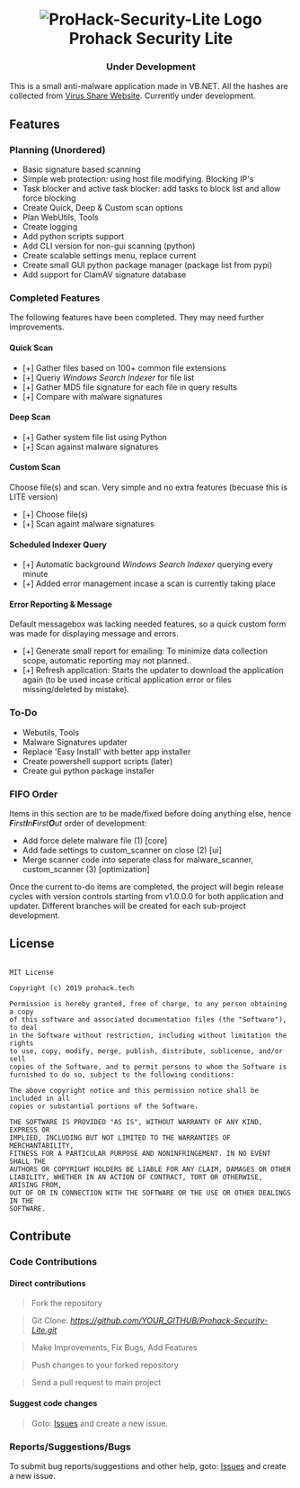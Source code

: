 <h1 align="center">
	<br>
	<img src="https://raw.githubusercontent.com/ProHackTech/Prohack-Security-Lite/master/logo.png" alt="ProHack-Security-Lite Logo">
	<br>
	Prohack Security Lite
</h1>

<h3 align="center">Under Development</h3>

This is a small anti-malware application made in VB.NET. All the hashes are collected from <a href="https://virusshare.com/">Virus Share Website</a>. Currently under development.

## Features

### Planning (Unordered)

- Basic signature based scanning
- Simple web protection: using host file modifying. Blocking IP's
- Task blocker and active task blocker: add tasks to block list and allow force blocking
- Create Quick, Deep & Custom scan options
- Plan WebUtils, Tools
- Create logging
- Add python scripts support
- Add CLI version for non-gui scanning (python)
- Create scalable settings menu, replace current
- Create small GUI python package manager (package list from pypi)
- Add support for ClamAV signature database

### Completed Features

The following features have been completed. They may need further improvements.

#### Quick Scan

- [+] Gather files based on 100+ common file extensions
- [+] Queriy *Windows Search Indexer* for file list
- [+] Gather MD5 file signature for each file in query results
- [+] Compare with malware signatures

#### Deep Scan

- [+] Gather system file list using Python
- [+] Scan against malware signatures

#### Custom Scan
Choose file(s) and scan. Very simple and no extra features (becuase this is LITE version)

- [+] Choose file(s)
- [+] Scan againt malware signatures

#### Scheduled Indexer Query

- [+] Automatic background *Windows Search Indexer* querying every minute
- [+] Added error management incase a scan is currently taking place

#### Error Reporting & Message

Default messagebox was lacking needed features, so a quick custom form was made for displaying message and errors.

- [+] Generate small report for emailing: To minimize data collection scope, automatic reporting may not planned..
- [+] Refresh application: Starts the updater to download the application again (to be used incase critical application error or files missing/deleted by mistake).

### To-Do

- Webutils, Tools
- Malware Signatures updater
- Replace 'Easy Install' with better app installer
- Create powershell support scripts (later)
- Create gui python package installer

### FIFO Order

Items in this section are to be made/fixed before doing anything else, hence *<b>F</b>irst<b>I</b>n<b>F</b>irst<b>O</b>ut* order of development:

- Add force delete malware file (1) [core]
- Add fade settings to custom_scanner on close (2) [ui]
- Merge scanner code into seperate class for malware_scanner, custom_scanner (3) [optimization]

Once the current to-do items are completed, the project will begin release cycles with version controls starting from v1.0.0.0 for both application and updater. Different branches will be created for each sub-project development.

## License

```

MIT License

Copyright (c) 2019 prohack.tech

Permission is hereby granted, free of charge, to any person obtaining a copy
of this software and associated documentation files (the "Software"), to deal
in the Software without restriction, including without limitation the rights
to use, copy, modify, merge, publish, distribute, sublicense, and/or sell
copies of the Software, and to permit persons to whom the Software is
furnished to do so, subject to the following conditions:

The above copyright notice and this permission notice shall be included in all
copies or substantial portions of the Software.

THE SOFTWARE IS PROVIDED "AS IS", WITHOUT WARRANTY OF ANY KIND, EXPRESS OR
IMPLIED, INCLUDING BUT NOT LIMITED TO THE WARRANTIES OF MERCHANTABILITY,
FITNESS FOR A PARTICULAR PURPOSE AND NONINFRINGEMENT. IN NO EVENT SHALL THE
AUTHORS OR COPYRIGHT HOLDERS BE LIABLE FOR ANY CLAIM, DAMAGES OR OTHER
LIABILITY, WHETHER IN AN ACTION OF CONTRACT, TORT OR OTHERWISE, ARISING FROM,
OUT OF OR IN CONNECTION WITH THE SOFTWARE OR THE USE OR OTHER DEALINGS IN THE
SOFTWARE.

```

## Contribute

### Code Contributions

#### Direct contributions

> Fork the repository

> Git Clone: *https://github.com/YOUR_GITHUB/Prohack-Security-Lite.git*

> Make Improvements, Fix Bugs, Add Features

> Push changes to your forked repository

> Send a pull request to main project

#### Suggest code changes

> Goto: [Issues](https://github.com/ProHackTech/Prohack-Security-Lite/issues) and create a new issue.


### Reports/Suggestions/Bugs
To submit bug reports/suggestions and other help, goto: [Issues](https://github.com/ProHackTech/Prohack-Security-Lite/issues) and create a new issue.